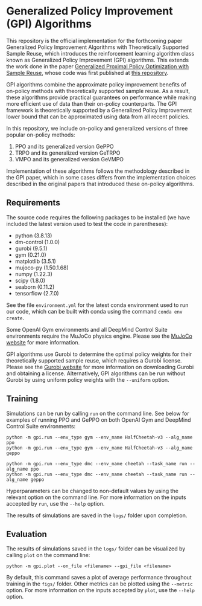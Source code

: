 # Generalized Policy Improvement (GPI) Algorithms

This repository is the official implementation for the forthcoming paper Generalized Policy Improvement Algorithms with Theoretically Supported Sample Reuse, which introduces the reinforcement learning algorithm class known as Generalized Policy Improvement (GPI) algorithms. This extends the work done in the paper [Generalized Proximal Policy Optimization with Sample Reuse](https://proceedings.neurips.cc/paper/2021/hash/63c4b1baf3b4460fa9936b1a20919bec-Abstract.html), whose code was first published at [this repository](https://github.com/jqueeney/geppo).

GPI algorithms combine the approximate policy improvement benefits of on-policy methods with theoretically supported sample reuse. As a result, these algorithms provide practical guarantees on performance while making more efficient use of data than their on-policy counterparts. The GPI framework is theoretically supported by a Generalized Policy Improvement lower bound that can be approximated using data from all recent policies.

In this repository, we include on-policy and generalized versions of three popular on-policy methods: 

1. PPO and its generalized version GePPO
2. TRPO and its generalized version GeTRPO
3. VMPO and its generalized version GeVMPO

Implementation of these algorithms follows the methodology described in the GPI paper, which in some cases differs from the implementation choices described in the original papers that introduced these on-policy algorithms.

## Requirements

The source code requires the following packages to be installed (we have included the latest version used to test the code in parentheses):

- python (3.8.13)
- dm-control (1.0.0)
- gurobi (9.5.1)
- gym (0.21.0)
- matplotlib (3.5.1)
- mujoco-py (1.50.1.68)
- numpy (1.22.3)
- scipy (1.8.0)
- seaborn (0.11.2)
- tensorflow (2.7.0)

See the file `environment.yml` for the latest conda environment used to run our code, which can be built with conda using the command `conda env create`.

Some OpenAI Gym environments and all DeepMind Control Suite environments require the MuJoCo physics engine. Please see the [MuJoCo website](https://mujoco.org/) for more information. 

GPI algorithms use Gurobi to determine the optimal policy weights for their theoretically supported sample reuse, which requires a Gurobi license. Please see the [Gurobi website](https://www.gurobi.com/downloads/) for more information on downloading Gurobi and obtaining a license. Alternatively, GPI algorithms can be run without Gurobi by using uniform policy weights with the `--uniform` option.

## Training

Simulations can be run by calling `run` on the command line. See below for examples of running PPO and GePPO on both OpenAI Gym and DeepMind Control Suite environments:

```
python -m gpi.run --env_type gym --env_name HalfCheetah-v3 --alg_name ppo
python -m gpi.run --env_type gym --env_name HalfCheetah-v3 --alg_name geppo

python -m gpi.run --env_type dmc --env_name cheetah --task_name run --alg_name ppo
python -m gpi.run --env_type dmc --env_name cheetah --task_name run --alg_name geppo
```

Hyperparameters can be changed to non-default values by using the relevant option on the command line. For more information on the inputs accepted by `run`, use the `--help` option.

The results of simulations are saved in the `logs/` folder upon completion.

## Evaluation

The results of simulations saved in the `logs/` folder can be visualized by calling `plot` on the command line:

```
python -m gpi.plot --on_file <filename> --gpi_file <filename>
```

By default, this command saves a plot of average performance throughout training in the `figs/` folder. Other metrics can be plotted using the `--metric` option. For more information on the inputs accepted by `plot`, use the `--help` option.